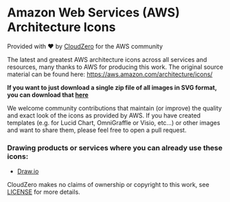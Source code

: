 # Amazon Web Services (AWS) Architecture Icons
Provided with :heart: by [CloudZero](https://www.cloudzero.com) for the AWS community

The latest and greatest AWS architecture icons across all services and resources, many thanks to AWS for producing this work.
The original source material can be found here: https://aws.amazon.com/architecture/icons/

**If you want to just download a single zip file of all images in SVG format, you can download that [here](https://github.com/Cloudzero/AWS-Architecture-Icons/blob/master/AWS-Service-Icons.zip)**

We welcome community contributions that maintain (or improve) the quality and exact look of the icons as provided by AWS.
If you have created templates (e.g. for Lucid Chart, OmniGraffle or Visio, etc...) or other images and want to share them,
please feel free to open a pull request.

### Drawing products or services where you can already use these icons:
 - [Draw.io](https://www.draw.io/?splash=0&libs=aws4)

CloudZero makes no claims of ownership or copyright to this work, see [LICENSE](https://github.com/Cloudzero/AWS-Architecture-Icons/blob/master/LICENSE) for more details.
